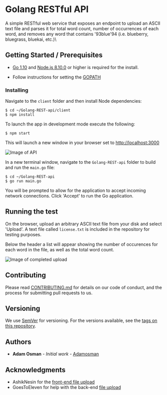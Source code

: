 # Golang RESTful API

A simple RESTful web service that exposes an endpoint to upload an ASCII text file and parses it for total word count, number of occurrences of each word, and removes any word that contains \'93blue\'94 (i.e. blueberry, bluegrass, bluekai, etc.)\

## Getting Started / Prerequisites

- [Go 1.10](https://golang.org/dl/) and [Node.js 8.10.0](https://nodejs.org/en/) or higher is required for the install.

- Follow instructions for setting the [GOPATH](https://github.com/golang/go/wiki/SettingGOPATH)

### Installing

Navigate to the `client` folder and then install Node dependencies:
```
$ cd ~/Golang-REST-api/client
$ npm install
```
To launch the app in development mode execute the following:
```
$ npm start
```
This will launch a new window in your browser set to [http://localhost:3000](http://localhost:3000)

![Image of API](https://preview.ibb.co/fT2bpn/Screen_Shot_2018_03_27_at_8_30_18_PM.png)

In a new terminal window, navigate to the `Golang-REST-api` folder to build and run the `main.go` file:
```
$ cd ~/Golang-REST-api
$ go run main.go
```
You will be prompted to allow for the application to accept incoming network connections. Click 'Accept' to run the Go application.
## Running the test
On the browser, upload an arbitrary ASCII text file from your disk and select 'Upload'. A text file called `license.txt` is included in the repository for testing purposes.

Below the header a list will appear showing the number of occurences for each word in the file, as well as the total word count.

![Image of completed upload](https://image.ibb.co/mrT7Un/Screen_Shot_2018_03_27_at_8_49_15_PM.png)


## Contributing

Please read [CONTRIBUTING.md](https://gist.github.com/PurpleBooth/b24679402957c63ec426) for details on our code of conduct, and the process for submitting pull requests to us.

## Versioning

We use [SemVer](http://semver.org/) for versioning. For the versions available, see the [tags on this repository](https://github.com/your/project/tags). 

## Authors

* **Adam Osman** - *Initial work* - [Adamosman](https://github.com/adamosman)


## Acknowledgments

* AshikNesin for the [front-end file upload](https://gist.github.com/AshikNesin/e44b1950f6a24cfcd85330ffc1713513#file-react-file-upload-js)
* GoesToEleven for help with the back-end [file upload](https://github.com/GoesToEleven/golang-web-dev/blob/5af87d51b744cca83b945c851a7cf8aaf3e0687f/000_temp/42_class/04/main.go)

